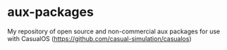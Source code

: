 # aux-packages
My repository of open source and non-commercial aux packages for use with CasualOS (https://github.com/casual-simulation/casualos)
